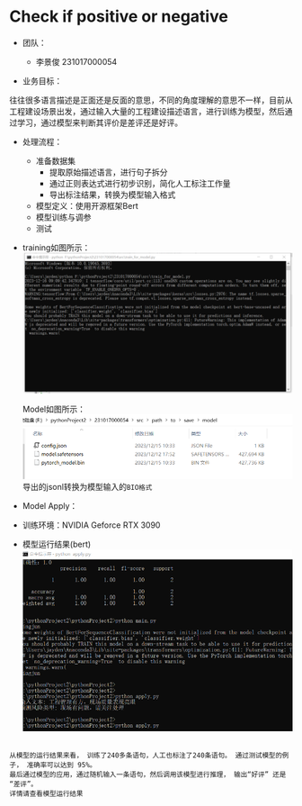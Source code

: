 # Check if positive or negative
- 团队：
  - 李景俊 231017000054

- 业务目标：

往往很多语言描述是正面还是反面的意思，不同的角度理解的意思不一样，目前从工程建设场景出发，通过输入大量的工程建设描述语言，进行训练为模型，然后通过学习，通过模型来判断其评价是差评还是好评。

- 处理流程：

  - 准备数据集
    - 提取原始描述语言，进行句子拆分
    - 通过正则表达式进行初步识别，简化人工标注工作量
    - 导出标注结果，转换为模型输入格式
  - 模型定义：使用开源框架Bert
  - 模型训练与调参
  - 测试

- training如图所示：
  ![](./src/img/train.png)


  Model如图所示：
  ![](./src/img/model.png)
  导出的jsonl转换为模型输入的`BIO格式`


-  Model Apply：
  - 训练环境：NVIDIA Geforce RTX 3090

- 模型运行结果(bert)
  ![](./src/img/test_result.png)
```

从模型的运行结果来看， 训练了240多条语句，人工也标注了240条语句。 通过测试模型的例子， 准确率可以达到 95%。
最后通过模型的应用，通过随机输入一条语句，然后调用该模型进行推理， 输出“好评” 还是 “差评”。 
详情请查看模型运行结果

```




